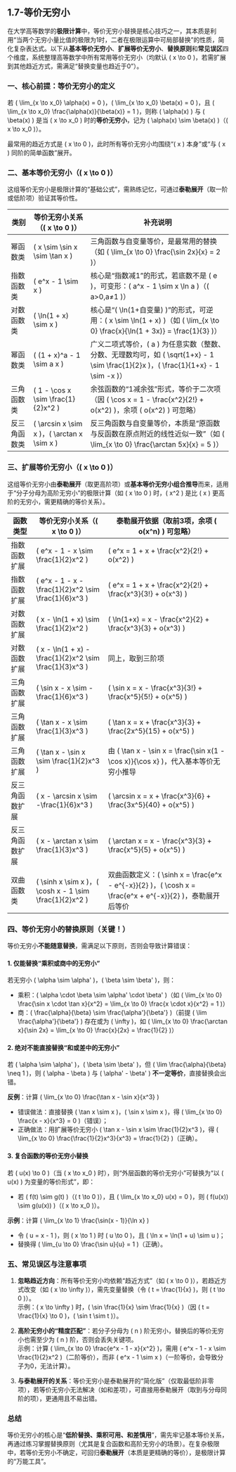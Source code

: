 ## 1.7-等价无穷小
在大学高等数学的**极限计算**中，等价无穷小替换是核心技巧之一，其本质是利用“当两个无穷小量比值的极限为1时，二者在极限运算中可局部替换”的性质，简化复杂表达式。以下从**基本等价无穷小**、**扩展等价无穷小**、**替换原则**和**常见误区**四个维度，系统整理高等数学中所有常用等价无穷小（均默认 \( x \to 0 \)，若需扩展到其他趋近方式，需满足“替换变量也趋近于0”）。


### 一、核心前提：等价无穷小的定义
若 \( \lim_{x \to x_0} \alpha(x) = 0 \)，\( \lim_{x \to x_0} \beta(x) = 0 \)，且 \( \lim_{x \to x_0} \frac{\alpha(x)}{\beta(x)} = 1 \)，则称 \( \alpha(x) \) 与 \( \beta(x) \) 是当 \( x \to x_0 \) 时的**等价无穷小**，记为 \( \alpha(x) \sim \beta(x) \)（\( x \to x_0 \)）。

最常用的趋近方式是 \( x \to 0 \)，此时所有等价无穷小均围绕“\( x \) 本身”或“与 \( x \) 同阶的简单函数”展开。


### 二、基本等价无穷小（\( x \to 0 \)）
这组等价无穷小是极限计算的“基础公式”，需熟练记忆，可通过**泰勒展开**（取一阶或低阶项）验证其等价性。

| 类别       | 等价无穷小关系（\( x \to 0 \)） | 补充说明                                                                 |
|------------|--------------------------------|--------------------------------------------------------------------------|
| 幂函数类   | \( x \sim \sin x \sim \tan x \) | 三角函数与自变量等价，是最常用的替换（如 \( \lim_{x \to 0} \frac{\sin 2x}{x} = 2 \)） |
| 指数函数类 | \( e^x - 1 \sim x \)            | 核心是“指数减1”的形式，若底数不是 \( e \)，可变形：\( a^x - 1 \sim x \ln a \)（\( a>0,a≠1 \)） |
| 对数函数类 | \( \ln(1 + x) \sim x \)         | 核心是“\( \ln(1+自变量) \)”的形式，可逆用：\( x \sim \ln(1 + x) \)（如 \( \lim_{x \to 0} \frac{x}{\ln(1 + 3x)} = \frac{1}{3} \)） |
| 幂函数类   | \( (1 + x)^a - 1 \sim a x \)    | 广义二项式等价，\( a \) 为任意实数（整数、分数、无理数均可，如 \( \sqrt{1+x} - 1 \sim \frac{1}{2}x \)，\( \frac{1}{1+x} - 1 \sim -x \)） |
| 三角函数类 | \( 1 - \cos x \sim \frac{1}{2}x^2 \) | 余弦函数的“1减余弦”形式，等价于二次项（因 \( \cos x = 1 - \frac{x^2}{2!} + o(x^2) \)，余项 \( o(x^2) \) 可忽略） |
| 反三角函数类 | \( \arcsin x \sim x \)，\( \arctan x \sim x \) | 反三角函数与自变量等价，本质是“原函数与反函数在原点附近的线性近似一致”（如 \( \lim_{x \to 0} \frac{\arctan 5x}{x} = 5 \)） |


### 三、扩展等价无穷小（\( x \to 0 \)）
这组等价无穷小由**泰勒展开**（取更高阶项）或**基本等价无穷小组合推导**而来，适用于“分子分母为高阶无穷小”的极限计算（如 \( x \to 0 \) 时，\( x^2 \) 是比 \( x \) 更高阶的无穷小，需更精确的等价关系）。

| 函数类型       | 等价无穷小关系（\( x \to 0 \)）                          | 泰勒展开依据（取前3项，余项 \( o(x^n) \) 可忽略）       |
|----------------|---------------------------------------------------------|--------------------------------------------------------|
| 指数函数扩展   | \( e^x - 1 - x \sim \frac{1}{2}x^2 \)                    | \( e^x = 1 + x + \frac{x^2}{2!} + o(x^2) \)             |
| 指数函数扩展   | \( e^x - 1 - x - \frac{1}{2}x^2 \sim \frac{1}{6}x^3 \)    | \( e^x = 1 + x + \frac{x^2}{2!} + \frac{x^3}{3!} + o(x^3) \) |
| 对数函数扩展   | \( x - \ln(1 + x) \sim \frac{1}{2}x^2 \)                  | \( \ln(1+x) = x - \frac{x^2}{2} + \frac{x^3}{3} + o(x^3) \) |
| 对数函数扩展   | \( x - \ln(1 + x) - \frac{1}{2}x^2 \sim \frac{1}{3}x^3 \)  | 同上，取到三阶项                                       |
| 三角函数扩展   | \( \sin x - x \sim -\frac{1}{6}x^3 \)                     | \( \sin x = x - \frac{x^3}{3!} + \frac{x^5}{5!} + o(x^5) \) |
| 三角函数扩展   | \( \tan x - x \sim \frac{1}{3}x^3 \)                      | \( \tan x = x + \frac{x^3}{3} + \frac{2x^5}{15} + o(x^5) \) |
| 三角函数扩展   | \( \tan x - \sin x \sim \frac{1}{2}x^3 \)                 | 由 \( \tan x - \sin x = \frac{\sin x(1 - \cos x)}{\cos x} \)，代入基本等价无穷小推导 |
| 反三角函数扩展 | \( x - \arcsin x \sim -\frac{1}{6}x^3 \)                  | \( \arcsin x = x + \frac{x^3}{6} + \frac{3x^5}{40} + o(x^5) \) |
| 反三角函数扩展 | \( x - \arctan x \sim \frac{1}{3}x^3 \)                   | \( \arctan x = x - \frac{x^3}{3} + \frac{x^5}{5} + o(x^5) \) |
| 双曲函数类     | \( \sinh x \sim x \)，\( \cosh x - 1 \sim \frac{1}{2}x^2 \) | 双曲函数定义：\( \sinh x = \frac{e^x - e^{-x}}{2} \)，\( \cosh x = \frac{e^x + e^{-x}}{2} \)，泰勒展开后等价 |


### 四、等价无穷小的替换原则（关键！）
等价无穷小**不能随意替换**，需满足以下原则，否则会导致计算错误：

#### 1. 仅能替换“乘积或商中的无穷小”
若无穷小 \( \alpha \sim \alpha' \)，\( \beta \sim \beta' \)，则：
- 乘积：\( \alpha \cdot \beta \sim \alpha' \cdot \beta' \)（如 \( \lim_{x \to 0} \frac{\sin x \cdot \tan x}{x^2} = \lim_{x \to 0} \frac{x \cdot x}{x^2} = 1 \)）
- 商：\( \frac{\alpha}{\beta} \sim \frac{\alpha'}{\beta'} \)（前提 \( \lim \frac{\alpha'}{\beta'} \) 存在或为 \( \infty \)，如 \( \lim_{x \to 0} \frac{\arctan x}{\sin 2x} = \lim_{x \to 0} \frac{x}{2x} = \frac{1}{2} \)）


#### 2. 绝对不能直接替换“和或差中的无穷小”
若 \( \alpha \sim \alpha' \)，\( \beta \sim \beta' \)，但 \( \lim \frac{\alpha}{\beta} \neq 1 \)，则 \( \alpha - \beta \) 与 \( \alpha' - \beta' \) **不一定等价**，直接替换会出错。

**反例**：计算 \( \lim_{x \to 0} \frac{\tan x - \sin x}{x^3} \)  
- 错误做法：直接替换 \( \tan x \sim x \)，\( \sin x \sim x \)，得 \( \lim_{x \to 0} \frac{x - x}{x^3} = 0 \)（错误）；  
- 正确做法：用扩展等价无穷小 \( \tan x - \sin x \sim \frac{1}{2}x^3 \)，得 \( \lim_{x \to 0} \frac{\frac{1}{2}x^3}{x^3} = \frac{1}{2} \)（正确）。


#### 3. 复合函数的等价无穷小替换
若 \( u(x) \to 0 \)（当 \( x \to x_0 \) 时），则“外层函数的等价无穷小”可替换为“以 \( u(x) \) 为变量的等价形式”，即：
- 若 \( f(t) \sim g(t) \)（\( t \to 0 \)），且 \( \lim_{x \to x_0} u(x) = 0 \)，则 \( f(u(x)) \sim g(u(x)) \)（\( x \to x_0 \)）。

**示例**：计算 \( \lim_{x \to 1} \frac{\sin(x - 1)}{\ln x} \)  
- 令 \( u = x - 1 \)，则 \( x \to 1 \) 时 \( u \to 0 \)，且 \( \ln x = \ln(1 + u) \sim u \)；  
- 替换得 \( \lim_{u \to 0} \frac{\sin u}{u} = 1 \)（正确）。


### 五、常见误区与注意事项
1. **忽略趋近方向**：所有等价无穷小均依赖“趋近方式”（如 \( x \to 0 \)），若趋近方式改变（如 \( x \to \infty \)），需先变量替换（令 \( t = \frac{1}{x} \)，则 \( t \to 0 \)）。  
   示例：\( x \to \infty \) 时，\( \sin \frac{1}{x} \sim \frac{1}{x} \)（因 \( t = \frac{1}{x} \to 0 \)，\( \sin t \sim t \)）。

2. **高阶无穷小的“精度匹配”**：若分子分母为 \( n \) 阶无穷小，替换后的等价无穷小也需至少为 \( n \) 阶，否则会丢失关键项。  
   示例：计算 \( \lim_{x \to 0} \frac{e^x - 1 - x}{x^2} \)，需用 \( e^x - 1 - x \sim \frac{1}{2}x^2 \)（二阶等价），而非 \( e^x - 1 \sim x \)（一阶等价，会导致分子为0，无法计算）。

3. **与泰勒展开的关系**：等价无穷小是泰勒展开的“简化版”（仅取最低阶非零项），若等价无穷小无法解决（如和差项），可直接用泰勒展开（取到与分母同阶的项），更通用且不易出错。


### 总结
等价无穷小的核心是“**低阶替换、乘积可用、和差慎用**”，需先牢记基本等价关系，再通过练习掌握替换原则（尤其是复合函数和高阶无穷小的场景）。在复杂极限中，若等价无穷小不确定，可回归**泰勒展开**（本质是更精确的等价），是极限计算的“万能工具”。